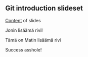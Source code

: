 ## Git introduction slideset

[Content](git-basics.md) of slides


Jonin lisäämä rivi!

Tämä on Matin lisäämä rivi

Success asshole!

